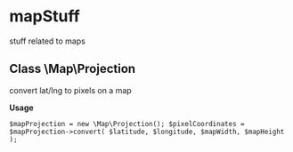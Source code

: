 mapStuff
========

stuff related to maps

Class \Map\Projection
---------------------

convert lat/lng to pixels on a map

**Usage**

`
$mapProjection = new \Map\Projection();
$pixelCoordinates = $mapProjection->convert( $latitude, $longitude, $mapWidth, $mapHeight );
`

